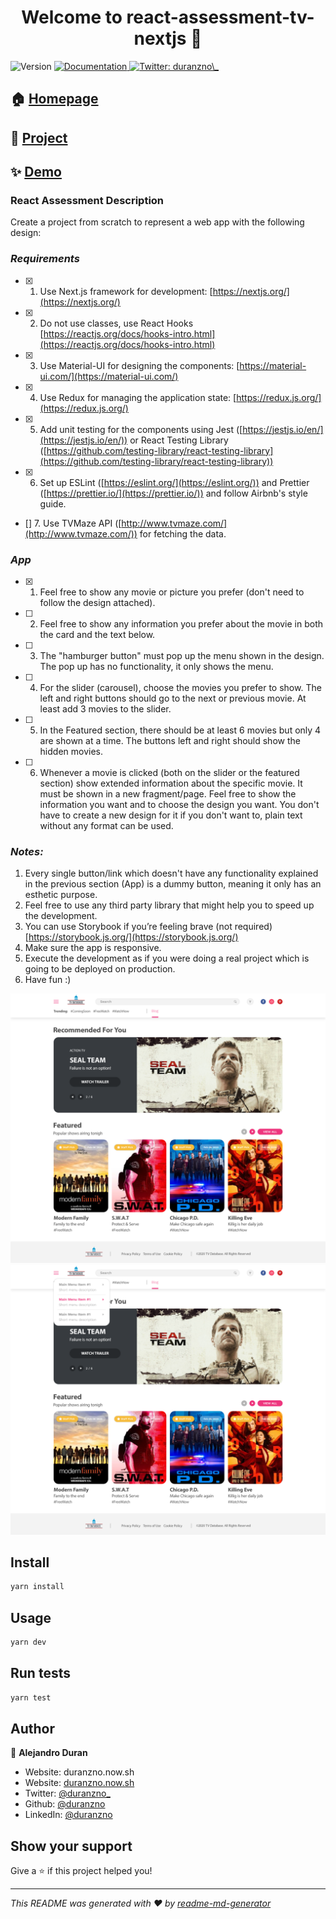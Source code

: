 <h1 align="center">Welcome to react-assessment-tv-nextjs 👋</h1>
<p>
  <img alt="Version" src="https://img.shields.io/badge/version-0.1.0-blue.svg?cacheSeconds=2592000" />
  <a href="www.google.com" target="_blank">
    <img alt="Documentation" src="https://img.shields.io/badge/documentation-yes-brightgreen.svg" />
  </a>
  <a href="https://twitter.com/duranzno\_" target="_blank">
    <img alt="Twitter: duranzno\_" src="https://img.shields.io/twitter/follow/duranzno_.svg?style=social" />
  </a>
</p>

## 🏠 [Homepage](https://github.com/Duranzno/react-assessment-tv-nextjs)

## 🚧 [Project](https://github.com/Duranzno/react-assessment-tv-nextjs/projects/1?fullscreen=true)

## ✨ [Demo](https://duranzno.github.io/react-assessment-tv-nextjs/)

### React Assessment Description

Create a project from scratch to represent a web app with the following design:

### _Requirements_

- [x] 1. Use Next.js framework for development: [https://nextjs.org/](https://nextjs.org/)

- [x] 2. Do not use classes, use React Hooks [https://reactjs.org/docs/hooks-intro.html](https://reactjs.org/docs/hooks-intro.html)
- [x] 3. Use Material-UI for designing the components: [https://material-ui.com/](https://material-ui.com/)
- [x] 4. Use Redux for managing the application state: [https://redux.js.org/](https://redux.js.org/)
- [x] 5. Add unit testing for the components using Jest ([https://jestjs.io/en/](https://jestjs.io/en/)) or React Testing Library ([https://github.com/testing-library/react-testing-library](https://github.com/testing-library/react-testing-library))
- [x] 6. Set up ESLint ([https://eslint.org/](https://eslint.org/)) and Prettier ([https://prettier.io/](https://prettier.io/)) and follow Airbnb's style guide.
- [] 7. Use TVMaze API ([http://www.tvmaze.com/](http://www.tvmaze.com/)) for fetching the data.

### _App_

- [x] 1. Feel free to show any movie or picture you prefer (don't need to follow the design attached).
- [ ] 2. Feel free to show any information you prefer about the movie in both the card and the text below.
- [ ] 3. The "hamburger button" must pop up the menu shown in the design. The pop up has no functionality, it only shows the menu.
- [ ] 4. For the slider (carousel), choose the movies you prefer to show. The left and right buttons should go to the next or previous movie. At least add 3 movies to the slider.
- [ ] 5. In the Featured section, there should be at least 6 movies but only 4 are shown at a time. The buttons left and right should show the hidden movies.
- [ ] 6. Whenever a movie is clicked (both on the slider or the featured section) show extended information about the specific movie. It must be shown in a new fragment/page. Feel free to show the information you want and to choose the design you want. You don't have to create a new design for it if you don't want to, plain text without any format can be used.

### _Notes:_

1. Every single button/link which doesn't have any functionality explained in the previous section (App) is a dummy button, meaning it only has an esthetic purpose.
2. Feel free to use any third party library that might help you to speed up the development.
3. You can use Storybook if you’re feeling brave (not required) [https://storybook.js.org/](https://storybook.js.org/)
4. Make sure the app is responsive.
5. Execute the development as if you were doing a real project which is going to be deployed on production.
6. Have fun :)

![](./.github/home.png)
![](./.github/home-with-menu-open.png)

## Install

```sh
yarn install
```

## Usage

```sh
yarn dev
```

## Run tests

```sh
yarn test
```

## Author

👤 **Alejandro Duran**

- Website: duranzno.now.sh
- Website: [duranzno.now.sh](https://duranzno.now.sh)
- Twitter: [@duranzno\_](https://twitter.com/duranzno_)
- Github: [@duranzno](https://github.com/duranzno)
- LinkedIn: [@duranzno](https://linkedin.com/in/duranzno)

## Show your support

Give a ⭐️ if this project helped you!

---

_This README was generated with ❤️ by [readme-md-generator](https://github.com/kefranabg/readme-md-generator)_

